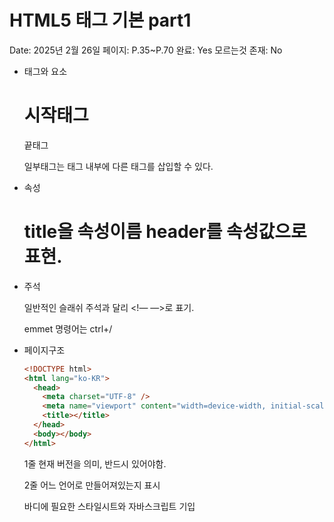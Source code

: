 # HTML5 태그 기본 part1

Date: 2025년 2월 26일
페이지: P.35~P.70
완료: Yes
모르는것 존재: No

- 태그와  요소
    
    <h1>시작태그 </h1>끝태그
    
    일부태그는 태그 내부에 다른 태그를 삽입할 수 있다.
    
- 속성
    
    <h1 title=”heder”>title을 속성이름 header를 속성값으로 표현.
    
- 주석
    
    일반적인 슬래쉬 주석과 달리 <!— —>로 표기.
    
    emmet 명령어는 ctrl+/
    
- 페이지구조
    
    ```html
    <!DOCTYPE html>
    <html lang="ko-KR">
      <head>
        <meta charset="UTF-8" />
        <meta name="viewport" content="width=device-width, initial-scale=1.0" />
        <title></title>
      </head>
      <body></body>
    </html>
    ```
    
    1줄 현재 버전을 의미, 반드시 있어야함.
    
    2줄 어느 언어로 만들어져있는지 표시
    
    <head> 바디에 필요한 스타일시트와 자바스크립트 기입
    
    <title> 제목
    
    <body> 실제로 보이는 영역
    
- 제목태그
    
    h1~h6 제목사용태그 숫자 순서대로 사용하며 h1은 한 화면에 한개
    
- 본문태그
    
    p  단락생성
    
    br 줄바꿈
    
    hr 수평줄
    
    a 앵커태크 링크역할
    
    링크기능을 없애고싶다면 href=”#”
    
- 글자태그
    
    b 굵은글자
    
    i 기울어진글자
    
    small 작은글자
    
    sub 아래첨자
    
    sup 윗첨자
    
    ins 밑줄
    
    del 취소선
    
- 목록태그
    
    ul 순서가 없는 목록 (점으로)
    
    ol 순서가 있는 목록 (숫자등)
    
    li 목록 요소
    
- 정의태그
    
    dl 정의목록
    
    dt 정의용어
    
    dd 정의설명
    
- 테이블태그
    
    <table></table>사용
    
    tr 행 
    
    th 행제목
    
    td 행내용
    
    border 표 테두리 두께
    
    <table border=”3”>의 형태
    
    <th colspan=”3”> 셀넓이
    
    <th rowspan=”3”> 셀 높이
    
- 이미지태그
    
    <img src=”apple.png” alt=”사과” width=”300” height=”150”>
    
    src 이미지경로
    
    alt 이미지가 없을때 출력
    
    dummyimage.com을 이용 더미이미지
    
- 오디오태그
    
    ```html
    <audio controls>
            <source src="https://www.w3schools.com/html/horse.mp3" type="audio/mpeg" />
            Your browser does not support the audio element.
        </audio>
    ```
    
    src 음악경로
    
    preload 재생하기전에 모두 불러오기
    
    autoplay 자동재생
    
    loop 반복재생
    
    controls 재생도구출력
    
    type 태그는 트래픽낭비 방지를 위함.
    
- emmet
    
    h1  <h1></h1>
    
    h1+h2 <h1>…</h2>
    
    h$*6 <h1><h2>…</h6>
    
    h${hello}*6 <h1>hello</h1>..hello</h6>
    
    div.one.two <div class=”one two”></div>
    
    div#one.two.three  <div id="one" class="two three"></div>
    
- 유용한 단축키
    
    동시편집 ctrl+alt+방향, alt+클릭
    
    설정 ctrl+,
    
    터미널 ctrl+`
    
    사이드바 ctrl+b
    
    동시편집 ctrl+d
    
    주석 ctrl+/
    
    내어쓰기 shift+tab
    
    커서가 뒤에있을땐 ctrl+] or [
    
    한줄삭제 shift+del